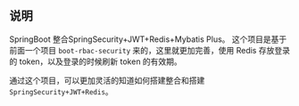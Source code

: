 ## 说明

SpringBoot 整合SpringSecurity+JWT+Redis+Mybatis Plus。 这个项目是基于前面一个项目 `boot-rbac-security` 来的，这里就更加完善，使用 Redis 存放登录的 token，以及登录的时候刷新 token 的有效期。

通过这个项目，可以更加灵活的知道如何搭建整合和搭建 `SpringSecurity+JWT+Redis`。


